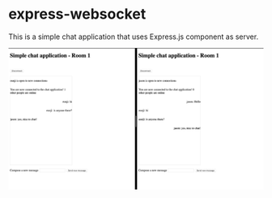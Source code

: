 # express-websocket

This is a simple chat application that uses Express.js component as server.

![chat screenshot](chat_screenshot.png)
